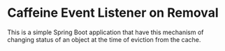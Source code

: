 # Caffeine Event Listener on Removal
This is a simple Spring Boot application that have this mechanism of changing status of an object at the time of eviction from the cache.

